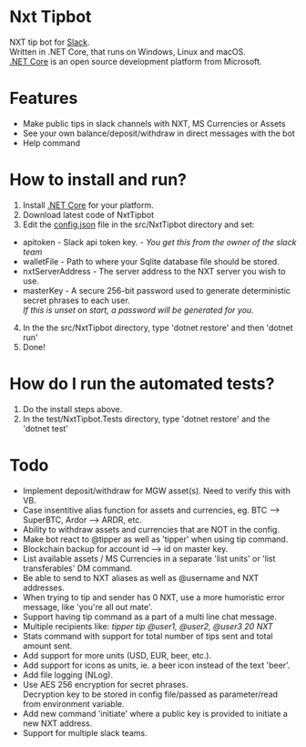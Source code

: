 # Nxt Tipbot
NXT tip bot for [Slack](https://slack.com/).  
Written in .NET Core, that runs on Windows, Linux and macOS.  
[.NET Core](https://www.microsoft.com/net/core/platform) is an open source development platform from Microsoft.

# Features
* Make public tips in slack channels with NXT, MS Currencies or Assets
* See your own balance/deposit/withdraw in direct messages with the bot
* Help command

# How to install and run?
1. Install [.NET Core](https://www.microsoft.com/net/core) for your platform.
2. Download latest code of NxtTipbot
3. Edit the [config.json](src/NxtTipbot/config.json) file in the src/NxtTipbot directory and set:
  * apitoken - Slack api token key. - *You get this from the owner of the slack team*
  * walletFile - Path to where your Sqlite database file should be stored.
  * nxtServerAddress - The server address to the NXT server you wish to use.
  * masterKey - A secure 256-bit password used to generate deterministic secret phrases to each user.  
  *If this is unset on start, a password will be generated for you.*
4. In the the src/NxtTipbot directory, type 'dotnet restore' and then 'dotnet run'
5. Done!

# How do I run the automated tests?
1. Do the install steps above.
2. In the test/NxtTipbot.Tests directory, type 'dotnet restore' and the 'dotnet test'

# Todo
* Implement deposit/withdraw for MGW asset(s). Need to verify this with VB.
* Case insentitive alias function for assets and currencies, eg. BTC --> SuperBTC, Ardor --> ARDR, etc.
* Ability to withdraw assets and currencies that are NOT in the config.
* Make bot react to @tipper as well as 'tipper' when using tip command.
* Blockchain backup for account id --> id on master key.
* List available assets / MS Currencies in a separate 'list units' or 'list transferables' DM command.
* Be able to send to NXT aliases as well as @username and NXT addresses.
* When trying to tip and sender has 0 NXT, use a more humoristic error message, like 'you're all out mate'.
* Support having tip command as a part of a multi line chat message.
* Multiple recipients like: _tipper tip @user1, @user2, @user3 20 NXT_
* Stats command with support for total number of tips sent and total amount sent.
* Add support for more units (USD, EUR, beer, etc.).
* Add support for icons as units, ie. a beer icon instead of the text 'beer'.
* Add file logging (NLog).
* Use AES 256 encryption for secret phrases.  
  Decryption key to be stored in config file/passed as parameter/read from environment variable.
* Add new command 'initiate' where a public key is provided to initiate a new NXT address.
* Support for multiple slack teams.
